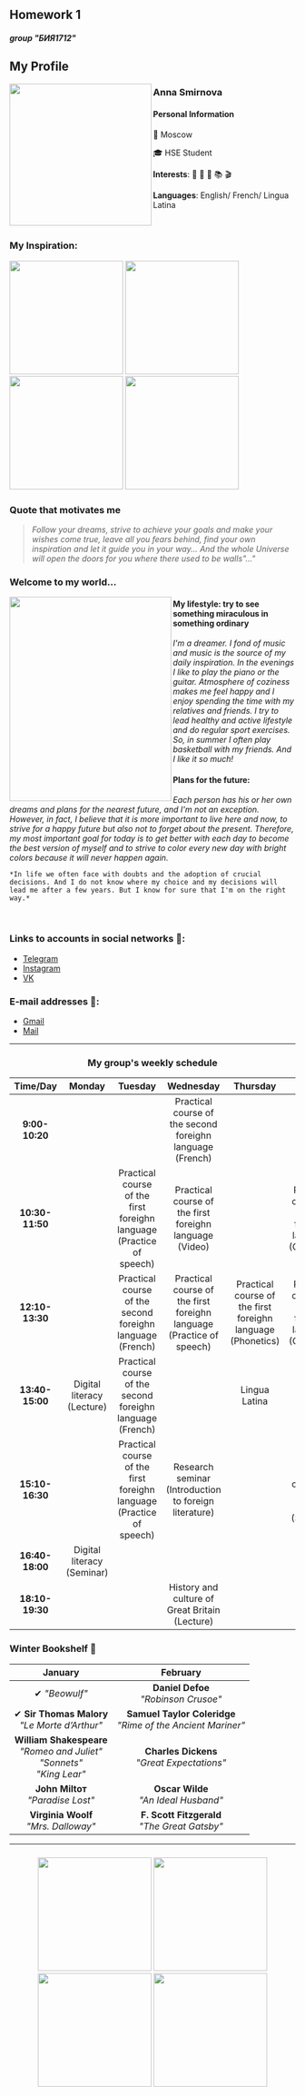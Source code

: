## Homework 1
####  *group "БИЯ1712"*

## My Profile 
<img src="https://pp.userapi.com/c637725/v637725238/41f6d/Mcc4RwIDMxc.jpg" width="250" height="250" align="left"/> 

### **Anna Smirnova**

#### Personal Information

:milky_way: Moscow

:mortar_board: HSE Student

**Interests**: :musical_note: :musical_keyboard: :basketball: :books: :clapper:

**Languages**: English/ French/ Lingua Latina 

<br clear="all"/> 

### My Inspiration:
<img src="https://pp.userapi.com/c841030/v841030913/55ee4/7ctHybpbAxY.jpg" width="200" height="200" /> <img src="https://pp.userapi.com/c834301/v834301156/41a5e/uPowXJlQMes.jpg" width="200" height="200" /> <img src="https://pp.userapi.com/c840025/v840025156/1d3be/7C6qm1nLc48.jpg" width="200" height="200" /> <img src="https://pp.userapi.com/c639429/v639429962/61026/bxv1aUL0dHU.jpg" width="200" height="200" />

### **Quote that motivates me**
>*Follow your dreams, strive to achieve your goals and make your wishes come true, leave all you fears behind, find your own inspiration and let it guide you in your way... And the whole Universe will open the doors for you where there used to be walls"..."*

### **Welcome to my world...**
<img src="https://pp.userapi.com/c840734/v840734529/49d78/QiQqAoTbyjM.jpg" width="285" height="360" align="left"/> 

#### **My lifestyle:** try to see something miraculous in something ordinary

*I'm a dreamer. I fond of music and music is the source of my daily inspiration. In the evenings I like to play the piano or the guitar.* *Atmosphere of coziness makes me feel happy and I enjoy spending the time with my relatives and friends.*
*I try to lead healthy and active lifestyle and do regular sport exercises. So, in summer I often play basketball with my friends. And I like it so much!*

#### **Plans for the future:**
*Each person has his or her own dreams and plans for the nearest future, and I'm not an exception. However, in fact, I believe that it is more important to live here and now, to strive for a happy future but also not to forget about the present. Therefore, my most important goal for today is to get better with each day to become the best version of myself and to strive to color every new day with bright colors because it will never happen again.*

`*In life we often face with doubts and the adoption of crucial decisions. And I do not know where my choice and my decisions will lead me after a few years. But I know for sure that I'm on the right way.*` 

<br clear="all"/>

### Links to accounts in social networks :email::
* [Telegram](https://t.me/annushc)
* [Instagram](https://www.instagram.com/annushc/)
* [VK](https://vk.com/annushc)
### E-mail addresses :email::
* [Gmail](mailto:annushc@gmail.ru)
* [Mail](mailto:annushc@mail.ru)

* * *
### <h3 align="center">My group's weekly schedule</h3>

Time/Day|Monday|Tuesday|Wednesday|Thursday|Friday|Saturday
:---:|:---:|:---:|:---:|:---:|:---:|:---:|
|**9:00-10:20**|||Practical course of the second foreighn language (French)
**10:30-11:50**||Practical course of the first foreighn language (Practice of speech)|Practical course of the first foreighn language (Video)||Practical course of the first foreighn language (Grammar)|
**12:10-13:30**||Practical course of the second foreighn language (French)|Practical course of the first foreighn language (Practice of speech)|Practical course of the first foreighn language (Phonetics)|Practical course of the first foreighn language (Grammar)|
**13:40-15:00**|Digital literacy (Lecture)|Practical course of the second foreighn language (French)||Lingua Latina||
**15:10-16:30**||Practical course of the first foreighn language (Practice of speech)|Research seminar (Introduction to foreign literature)||History and culture of Great Britain (Seminar)|
**16:40-18:00**|Digital literacy (Seminar)||||
**18:10-19:30**|||History and culture of Great Britain (Lecture)|||

### **Winter Bookshelf** :blue_book: 
**January**|**February**|
:---:|:---:|
|✔ *"Beowulf"*|**Daniel Defoe**<br>*"Robinson Crusoe"*|
|✔ **Sir Thomas Malory**<br>*"Le Morte d’Arthur"*|**Samuel Taylor Coleridge**<br>*"Rime of the Ancient Mariner"*|
|**William Shakespeare**<br>*"Romeo and Juliet"*<br>*"Sonnets"*<br>*"King Lear"*|**Charles Dickens**<br>*"Great Expectations"*|
|**John Miltoт**<br>*"Paradise Lost"*|**Oscar Wilde**<br>*"An Ideal Husband"*|
|**Virginia Woolf**<br>*"Mrs. Dalloway"* |**F. Scott Fitzgerald**<br>*"The Great Gatsby"* 

* * *

<h3 align="center"><img src="https://pp.userapi.com/c841122/v841122802/185e2/i5NuLgVMiWc.jpg" width="200" height="200"/> 
<img src="https://pp.userapi.com/c840629/v840629762/53b2/iGx-S-McH_o.jpg" width="200" height="200"/> 
<img src="https://pp.userapi.com/c841430/v841430317/5a251/1Gp4HmFoZeg.jpg" width="200" height="200"/> 
<img src="https://pp.userapi.com/c543105/v543105099/2e8ff/EPQ7EwDbiyk.jpg" width="200" height="200"/></h3> 
